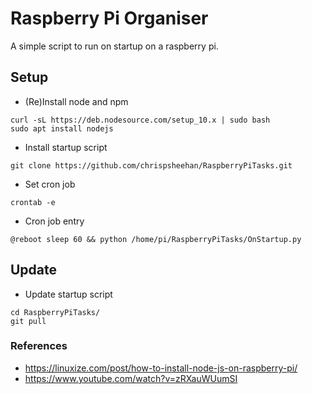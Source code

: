 # Raspberry Pi Organiser
A simple script to run on startup on a raspberry pi.

## Setup
- (Re)Install node and npm
```
curl -sL https://deb.nodesource.com/setup_10.x | sudo bash
sudo apt install nodejs
```
- Install startup script
```
git clone https://github.com/chrispsheehan/RaspberryPiTasks.git
```
- Set cron job
```
crontab -e
```
- Cron job entry
```
@reboot sleep 60 && python /home/pi/RaspberryPiTasks/OnStartup.py
```

## Update
- Update startup script
```
cd RaspberryPiTasks/
git pull
```

### References
- https://linuxize.com/post/how-to-install-node-js-on-raspberry-pi/
- https://www.youtube.com/watch?v=zRXauWUumSI

